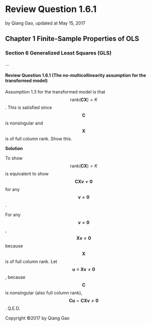 # Review Question 1.6.1

by Qiang Gao, updated at May 15, 2017

## Chapter 1 Finite-Sample Properties of OLS

### Section 6 Generalized Least Squares \(GLS\)

...

#### Review Question 1.6.1 \(The no-multicollinearity assumption for the transformed model\)

Assumption 1.3 for the transformed model is that $$\mathrm{rank} ( \mathbf{C} \mathbf{X} ) = K$$. This is satisfied since $$\mathbf{C}$$ is nonsingular and $$\mathbf{X}$$ is of full column rank. Show this.

**Solution**

To show $$\mathrm{rank} ( \mathbf{C} \mathbf{X} ) = K$$ is equivalent to show $$\mathbf{C} \mathbf{X} \mathbf{v} \neq \mathbf{0}$$ for any $$\mathbf{v} \neq \mathbf{0}$$.

For any $$\mathbf{v} \neq \mathbf{0}$$, $$\mathbf{X} \mathbf{v} \neq \mathbf{0}$$ because $$\mathbf{X}$$ is of full column rank. Let $$\mathbf{u} \equiv \mathbf{X} \mathbf{v} \neq \mathbf{0}$$, because $$\mathbf{C}$$ is nonsingular \(also full column rank\), $$\mathbf{C} \mathbf{u} = \mathbf{C} \mathbf{X} \mathbf{v} \neq \mathbf{0}$$. Q.E.D.

Copyright ©2017 by Qiang Gao

